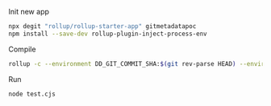 Init new app
```bash
npx degit "rollup/rollup-starter-app" gitmetadatapoc
npm install --save-dev rollup-plugin-inject-process-env
```

Compile
```bash
rollup -c --environment DD_GIT_COMMIT_SHA:$(git rev-parse HEAD) --environment DD_GIT_REPOSITORY_URL:$(git config --get remote.origin.url)  --bundleConfigAsCjs
```

Run
```bash
node test.cjs
```

